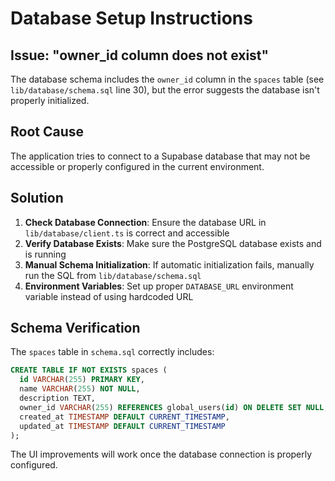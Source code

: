 # Database Setup Instructions

## Issue: "owner_id column does not exist"

The database schema includes the `owner_id` column in the `spaces` table (see `lib/database/schema.sql` line 30), but the error suggests the database isn't properly initialized.

## Root Cause
The application tries to connect to a Supabase database that may not be accessible or properly configured in the current environment.

## Solution
1. **Check Database Connection**: Ensure the database URL in `lib/database/client.ts` is correct and accessible
2. **Verify Database Exists**: Make sure the PostgreSQL database exists and is running
3. **Manual Schema Initialization**: If automatic initialization fails, manually run the SQL from `lib/database/schema.sql`
4. **Environment Variables**: Set up proper `DATABASE_URL` environment variable instead of using hardcoded URL

## Schema Verification
The `spaces` table in `schema.sql` correctly includes:
```sql
CREATE TABLE IF NOT EXISTS spaces (
  id VARCHAR(255) PRIMARY KEY,
  name VARCHAR(255) NOT NULL,
  description TEXT,
  owner_id VARCHAR(255) REFERENCES global_users(id) ON DELETE SET NULL,
  created_at TIMESTAMP DEFAULT CURRENT_TIMESTAMP,
  updated_at TIMESTAMP DEFAULT CURRENT_TIMESTAMP
);
```

The UI improvements will work once the database connection is properly configured.